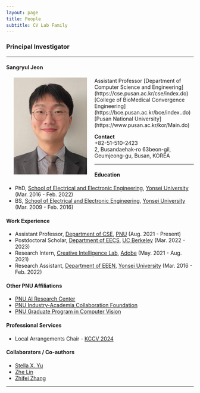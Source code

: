 ```yaml
---
layout: page
title: People 
subtitle: CV Lab Family
---
```


### Principal Investigator
<hr>

#### Sangryul Jeon

<img src="https://raw.githubusercontent.com/pnu-computer-vision-lab/pnu-computer-vision-lab.github.io/master/img/srjeon.jpg" width="197" height="260" align="left" hspace="20" /> 
Assistant Professor   
[Department of Computer Science and Engineering](https://cse.pusan.ac.kr/cse/index.do)  
[College of BioMedical Convergence Engineering](https://bce.pusan.ac.kr/bce/index..do)  
[Pusan National University](https://www.pusan.ac.kr/kor/Main.do)   


**Contact**  
+82-51-510-2423  
2, Busandaehak-ro 63beon-gil, Geumjeong-gu, Busan, KOREA

<hr>

#### Education 
* PhD, [School of Electrical and Electronic Engineering](https://ee.yonsei.ac.kr/ee_en/index.do), [Yonsei University](https://www.yonsei.ac.kr/sc/) (Mar. 2016 - Feb. 2022)  
* BS, [School of Electrical and Electronic Engineering](https://ee.yonsei.ac.kr/ee_en/index.do), [Yonsei University](https://www.yonsei.ac.kr/sc/) (Mar. 2009 - Feb. 2016)  
  
#### Work Experience

* Assistant Professor, [Department of CSE](https://cse.pusan.ac.kr/cse/index.do), [PNU](https://www.pusan.ac.kr/kor/Main.do) (Aug. 2021 - Present)
* Postdoctoral Scholar, [Department of EECS](https://eecs.berkeley.edu/), [UC Berkeley](https://www.berkeley.edu/) (Mar. 2022 - 2023)
* Research Intern, [Creative Intelligence Lab](https://research.adobe.com/), [Adobe](https://research.adobe.com/) (May. 2021 - Aug. 2021)
* Research Assistant, [Department of EEEN](https://ee.yonsei.ac.kr/ee_en/index.do), [Yonsei University](https://www.yonsei.ac.kr/sc/) (Mar. 2016 - Feb. 2022)

#### Other PNU Affiliations

* [PNU AI Research Center](https://ai.pusan.ac.kr/ai/index.do)
* [PNU Industry-Academia Collaboration Foundation](http://164.125.6.82/Default.aspx)
* [PNU Graduate Program in Computer Vision](https://graduate.pusan.ac.kr/graduateeng/14044/subview.do)

#### Professional Services

* Local Arrangements Chair - [KCCV 2024](https://kcvs.kr/?act=info.workshop&pseq=7)


#### Collaborators / Co-authors

* [Stella X. Yu](https://web.eecs.umich.edu/~stellayu/)
* [Zhe Lin](https://research.adobe.com/person/zhe-lin/)
* [Zhifei Zhang](https://research.adobe.com/person/zhifei-zhang/)



<hr>  
